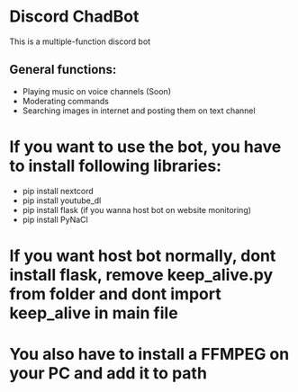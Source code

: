 # Discord ChadBot
This is a multiple-function discord bot

## General functions:
- Playing music on voice channels (Soon)
- Moderating commands
- Searching images in internet and posting them on text channel
# If you want to use the bot, you have to install following libraries:
- pip install nextcord
- pip install youtube_dl
- pip install flask (if you wanna host bot on website monitoring)
- pip install PyNaCl
# If you want host bot normally, dont install flask, remove keep_alive.py from folder and dont import keep_alive in main file
# You also have to install a FFMPEG on your PC and add it to path

